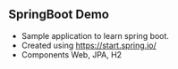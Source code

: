 ## SpringBoot Demo
* Sample application to learn spring boot.
* Created using https://start.spring.io/ 
* Components Web, JPA, H2